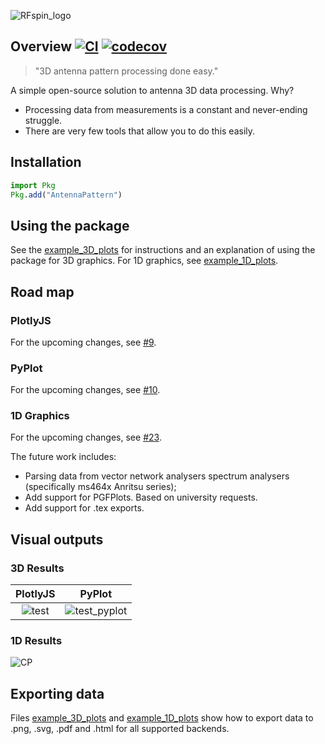 ![RFspin_logo](https://github.com/RFspin/APattern.jl/assets/128054331/1a4c7715-ad1f-4b28-8d8d-0cea6c955dac)

## Overview [![CI](https://github.com/RFspin/APattern.jl/actions/workflows/CI.yml/badge.svg)](https://github.com/RFspin/APattern.jl/actions/workflows/CI.yml) [![codecov](https://codecov.io/gh/RFspin/AntennaPattern.jl/graph/badge.svg?token=MapVB9qg1G)](https://codecov.io/gh/RFspin/AntennaPattern.jl)

> "3D antenna pattern processing done easy."

A simple open-source solution to antenna 3D data processing. Why?
- Processing data from measurements is a constant and never-ending struggle.
- There are very few tools that allow you to do this easily.

## Installation
```julia
import Pkg
Pkg.add("AntennaPattern")
```

## Using the package
See the [example_3D_plots](example_3D_plots.jl) for instructions and an explanation of using the package for 3D graphics. For 1D graphics, see [example_1D_plots](example_1D_plots.jl).

## Road map
### PlotlyJS
For the upcoming changes, see [#9](https://github.com/RFspin/APattern.jl/issues/9).
### PyPlot
For the upcoming changes, see [#10](https://github.com/RFspin/APattern.jl/issues/10).
### 1D Graphics
For the upcoming changes, see [#23](https://github.com/RFspin/AntennaPattern.jl/issues/23).

The future work includes:
- Parsing data from vector network analysers spectrum analysers (specifically ms464x Anritsu series);
- Add support for PGFPlots. Based on university requests.
- Add support for .tex exports.

## Visual outputs 
### 3D Results
 PlotlyJS            |  PyPlot
:-------------------------:|:-------------------------:
![test](https://github.com/RFspin/AntennaPattern.jl/assets/128054331/bea8848a-e6eb-4283-96eb-64abeab10863)  |  ![test_pyplot](https://github.com/RFspin/AntennaPattern.jl/assets/128054331/d91a54e6-05b7-441a-80aa-a37073da15a8)



### 1D Results
![CP](https://github.com/RFspin/AntennaPattern.jl/assets/128054331/0bfc0ac7-2574-4e28-ac4d-b16f9ca5f837)

## Exporting data
Files [example_3D_plots](example_3D_plots.jl) and [example_1D_plots](example_1D_plots.jl) show how to export data to .png, .svg, .pdf and .html for all supported backends. 
